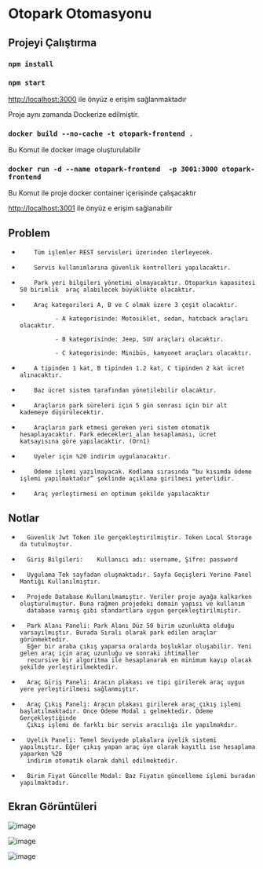 # Otopark Otomasyonu
## Projeyi Çalıştırma

### `npm install`

### `npm start`

[http://localhost:3000](http://localhost:3000)
ile önyüz e erişim sağlanmaktadır

Proje aynı zamanda Dockerize edilmiştir.

### `docker build --no-cache -t otopark-frontend .`

Bu Komut ile docker image oluşturulabilir

### `docker run -d --name otopark-frontend  -p 3001:3000 otopark-frontend`

Bu Komut ile proje docker container içerisinde çalışacaktır

[http://localhost:3001](http://localhost:3001)
ile önyüz e erişim sağlanabilir

## Problem

-         Tüm işlemler REST servisleri üzerinden ilerleyecek.

-         Servis kullanımlarına güvenlik kontrolleri yapılacaktır.

-         Park yeri bilgileri yönetimi olmayacaktır. Otoparkın kapasitesi 50 birimlik  araç alabilecek büyüklükte olacaktır.

-         Araç kategorileri A, B ve C olmak üzere 3 çeşit olacaktır.

                - A kategorisinde: Motosiklet, sedan, hatcback araçları olacaktır.

                - B kategorisinde: Jeep, SUV araçları olacaktır.

                - C kategorisinde: Minibüs, kamyonet araçları olacaktır.

-         A tipinden 1 kat, B tipinden 1.2 kat, C tipinden 2 kat ücret alınacaktır.

-         Baz ücret sistem tarafından yönetilebilir olacaktır.

-         Araçların park süreleri için 5 gün sonrası için bir alt kademeye düşürülecektir.

-         Araçların park etmesi gereken yeri sistem otomatik hesaplayacaktır. Park edecekleri alan hesaplaması, ücret katsayısına göre yapılacaktır. (Örn1)

-         Üyeler için %20 indirim uygulanacaktır.

-         Ödeme işlemi yazılmayacak. Kodlama sırasında “bu kısımda ödeme işlemi yapılmaktadır” şeklinde açıklama girilmesi yeterlidir.

-         Araç yerleştirmesi en optimum şekilde yapılacaktır


## Notlar

-       Güvenlik Jwt Token ile gerçekleştirilmiştir. Token Local Storage da tutulmuştur.

-       Giriş Bilgileri:    Kullanıcı adı: username, Şifre: password 

-       Uygulama Tek sayfadan oluşmaktadır. Sayfa Geçişleri Yerine Panel Mantığı Kullanılmıştır.

-       Projede Database Kullanılmamıştır. Veriler proje ayağa kalkarken oluşturulmuştur. Buna rağmen projedeki domain yapısı ve kullanım
        database varmış gibi standartlara uygun gerçekleştirilmiştir.

-       Park Alanı Paneli: Park Alanı Düz 50 birim uzunlukta olduğu varsayılmıştır. Burada Sıralı olarak park edilen araçlar görünmektedir.
        Eğer bir araba çıkış yaparsa oralarda boşluklar oluşabilir. Yeni gelen araç için araç uzunluğu ve sonraki ihtimaller 
        recursive bir algoritma ile hesaplanarak en minimum kayıp olacak şekilde yerleştirilmektedir.

-       Araç Giriş Paneli: Aracın plakası ve tipi girilerek araç uygun yere yerleştirilmesi sağlanmıştır.

-       Araç Çıkış Paneli: Aracın plakası girilerek araç çıkış işlemi başlatılmaktadır. Önce Ödeme Modal ı gelmektedir. Ödeme Gerçekleştiğinde
        Çıkış işlemi de farklı bir servis aracılığı ile yapılmakdır.

-       Üyelik Paneli: Temel Seviyede plakalara üyelik sistemi yapılmıştır. Eğer çıkış yapan araç üye olarak kayıtlı ise hesaplama yaparken %20
        indirim otomatik olarak dahil edilmektedir.

-       Birim Fiyat Güncelle Modal: Baz Fiyatın güncelleme işlemi buradan yapılmaktadır.


## Ekran Görüntüleri

![image](https://user-images.githubusercontent.com/20740558/161401213-4af5bfad-ab39-474d-9c53-e355fabf33b6.png)

![image](https://user-images.githubusercontent.com/20740558/161401233-bfbaf8a1-75b4-484e-b09a-629f0591ddc3.png)

![image](https://user-images.githubusercontent.com/20740558/161401260-c2316501-6d5b-40d0-b24c-f3f7fa86236d.png)



